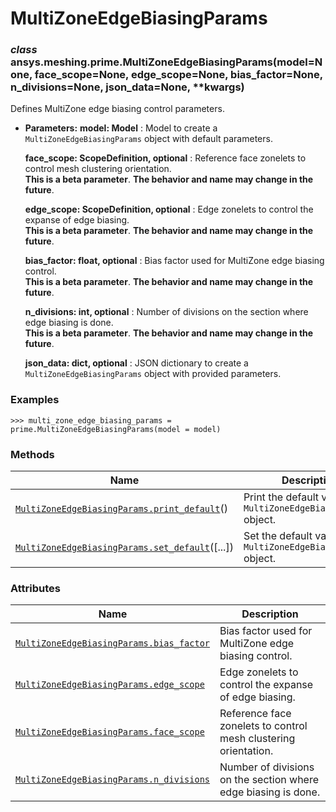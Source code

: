 # MultiZoneEdgeBiasingParams



### *class* ansys.meshing.prime.MultiZoneEdgeBiasingParams(model=None, face_scope=None, edge_scope=None, bias_factor=None, n_divisions=None, json_data=None, \*\*kwargs)

Defines MultiZone edge biasing control parameters.

* **Parameters:**
  **model: Model**
  : Model to create a `MultiZoneEdgeBiasingParams` object with default parameters.

  **face_scope: ScopeDefinition, optional**
  : Reference face zonelets to control mesh clustering orientation.
    <br/>
    **This is a beta parameter**. **The behavior and name may change in the future**.

  **edge_scope: ScopeDefinition, optional**
  : Edge zonelets to control the expanse of edge biasing.
    <br/>
    **This is a beta parameter**. **The behavior and name may change in the future**.

  **bias_factor: float, optional**
  : Bias factor used for MultiZone edge biasing control.
    <br/>
    **This is a beta parameter**. **The behavior and name may change in the future**.

  **n_divisions: int, optional**
  : Number of divisions on the section where edge biasing is done.
    <br/>
    **This is a beta parameter**. **The behavior and name may change in the future**.

  **json_data: dict, optional**
  : JSON dictionary to create a `MultiZoneEdgeBiasingParams` object with provided parameters.

### Examples

```pycon
>>> multi_zone_edge_biasing_params = prime.MultiZoneEdgeBiasingParams(model = model)
```

<!-- !! processed by numpydoc !! -->

### Methods

| Name | Description |
|--------------------------------------------------------------------------------------------------------------------------------------------------------------------------------|--------------------------------------------------------------------|
| [`MultiZoneEdgeBiasingParams.print_default`](ansys.meshing.prime.MultiZoneEdgeBiasingParams.print_default.md#ansys.meshing.prime.MultiZoneEdgeBiasingParams.print_default)()   | Print the default values of `MultiZoneEdgeBiasingParams` object.   |
| [`MultiZoneEdgeBiasingParams.set_default`](ansys.meshing.prime.MultiZoneEdgeBiasingParams.set_default.md#ansys.meshing.prime.MultiZoneEdgeBiasingParams.set_default)([...])    | Set the default values of the `MultiZoneEdgeBiasingParams` object. |

### Attributes

| Name | Description |
|------------------------------------------------------------------------------------------------------------------------------------------------------------------------|-----------------------------------------------------------------|
| [`MultiZoneEdgeBiasingParams.bias_factor`](ansys.meshing.prime.MultiZoneEdgeBiasingParams.bias_factor.md#ansys.meshing.prime.MultiZoneEdgeBiasingParams.bias_factor)   | Bias factor used for MultiZone edge biasing control.            |
| [`MultiZoneEdgeBiasingParams.edge_scope`](ansys.meshing.prime.MultiZoneEdgeBiasingParams.edge_scope.md#ansys.meshing.prime.MultiZoneEdgeBiasingParams.edge_scope)      | Edge zonelets to control the expanse of edge biasing.           |
| [`MultiZoneEdgeBiasingParams.face_scope`](ansys.meshing.prime.MultiZoneEdgeBiasingParams.face_scope.md#ansys.meshing.prime.MultiZoneEdgeBiasingParams.face_scope)      | Reference face zonelets to control mesh clustering orientation. |
| [`MultiZoneEdgeBiasingParams.n_divisions`](ansys.meshing.prime.MultiZoneEdgeBiasingParams.n_divisions.md#ansys.meshing.prime.MultiZoneEdgeBiasingParams.n_divisions)   | Number of divisions on the section where edge biasing is done.  |

